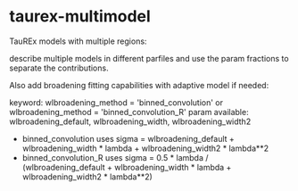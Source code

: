 # taurex-multimodel
TauREx models with multiple regions:

describe multiple models in different parfiles and use the param fractions to separate the contributions.

Also add broadening fitting capabilities with adaptive model if needed:

keyword: wlbroadening_method = 'binned_convolution' or wlbroadening_method = 'binned_convolution_R'
param available: wlbroadening_default, wlbroadening_width, wlbroadening_width2

- binned_convolution uses sigma = wlbroadening_default + wlbroadening_width * lambda + wlbroadening_width2 * lambda**2
- binned_convolution_R uses sigma = 0.5 * lambda / (wlbroadening_default + wlbroadening_width * lambda + wlbroadening_width2 * lambda**2)
